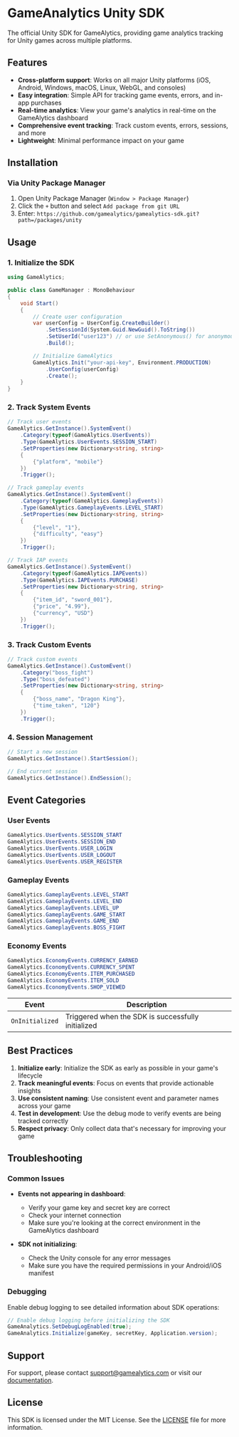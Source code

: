 # GameAnalytics Unity SDK

The official Unity SDK for GameAlytics, providing game analytics tracking for Unity games across multiple platforms.

## Features

- **Cross-platform support**: Works on all major Unity platforms (iOS, Android, Windows, macOS, Linux, WebGL, and consoles)
- **Easy integration**: Simple API for tracking game events, errors, and in-app purchases
- **Real-time analytics**: View your game's analytics in real-time on the GameAlytics dashboard
- **Comprehensive event tracking**: Track custom events, errors, sessions, and more
- **Lightweight**: Minimal performance impact on your game

## Installation

### Via Unity Package Manager

1. Open Unity Package Manager (`Window > Package Manager`)
2. Click the `+` button and select `Add package from git URL`
3. Enter: `https://github.com/gamealytics/gamealytics-sdk.git?path=/packages/unity`

## Usage

### 1. Initialize the SDK

```csharp
using GameAlytics;

public class GameManager : MonoBehaviour
{
    void Start()
    {
        // Create user configuration
        var userConfig = UserConfig.CreateBuilder()
            .SetSessionId(System.Guid.NewGuid().ToString())
            .SetUserId("user123") // or use SetAnonymous() for anonymous users
            .Build();

        // Initialize GameAlytics
        GameAlytics.Init("your-api-key", Environment.PRODUCTION)
            .UserConfig(userConfig)
            .Create();
    }
}
```

### 2. Track System Events

```csharp
// Track user events
GameAlytics.GetInstance().SystemEvent()
    .Category(typeof(GameAlytics.UserEvents))
    .Type(GameAlytics.UserEvents.SESSION_START)
    .SetProperties(new Dictionary<string, string> 
    {
        {"platform", "mobile"}
    })
    .Trigger();

// Track gameplay events
GameAlytics.GetInstance().SystemEvent()
    .Category(typeof(GameAlytics.GameplayEvents))
    .Type(GameAlytics.GameplayEvents.LEVEL_START)
    .SetProperties(new Dictionary<string, string>
    {
        {"level", "1"},
        {"difficulty", "easy"}
    })
    .Trigger();

// Track IAP events
GameAlytics.GetInstance().SystemEvent()
    .Category(typeof(GameAlytics.IAPEvents))
    .Type(GameAlytics.IAPEvents.PURCHASE)
    .SetProperties(new Dictionary<string, string>
    {
        {"item_id", "sword_001"},
        {"price", "4.99"},
        {"currency", "USD"}
    })
    .Trigger();
```

### 3. Track Custom Events

```csharp
// Track custom events
GameAlytics.GetInstance().CustomEvent()
    .Category("boss_fight")
    .Type("boss_defeated")
    .SetProperties(new Dictionary<string, string>
    {
        {"boss_name", "Dragon King"},
        {"time_taken", "120"}
    })
    .Trigger();
```

### 4. Session Management

```csharp
// Start a new session
GameAlytics.GetInstance().StartSession();

// End current session
GameAlytics.GetInstance().EndSession();
```

## Event Categories

### User Events
```csharp
GameAlytics.UserEvents.SESSION_START
GameAlytics.UserEvents.SESSION_END
GameAlytics.UserEvents.USER_LOGIN
GameAlytics.UserEvents.USER_LOGOUT
GameAlytics.UserEvents.USER_REGISTER
```

### Gameplay Events
```csharp
GameAlytics.GameplayEvents.LEVEL_START
GameAlytics.GameplayEvents.LEVEL_END
GameAlytics.GameplayEvents.LEVEL_UP
GameAlytics.GameplayEvents.GAME_START
GameAlytics.GameplayEvents.GAME_END
GameAlytics.GameplayEvents.BOSS_FIGHT
```

### Economy Events
```csharp
GameAlytics.EconomyEvents.CURRENCY_EARNED
GameAlytics.EconomyEvents.CURRENCY_SPENT
GameAlytics.EconomyEvents.ITEM_PURCHASED
GameAlytics.EconomyEvents.ITEM_SOLD
GameAlytics.EconomyEvents.SHOP_VIEWED
```

| Event | Description |
|-------|-------------|
| `OnInitialized` | Triggered when the SDK is successfully initialized |

## Best Practices

1. **Initialize early**: Initialize the SDK as early as possible in your game's lifecycle
2. **Track meaningful events**: Focus on events that provide actionable insights
3. **Use consistent naming**: Use consistent event and parameter names across your game
4. **Test in development**: Use the debug mode to verify events are being tracked correctly
5. **Respect privacy**: Only collect data that's necessary for improving your game

## Troubleshooting

### Common Issues

- **Events not appearing in dashboard**:
  - Verify your game key and secret key are correct
  - Check your internet connection
  - Make sure you're looking at the correct environment in the GameAlytics dashboard

- **SDK not initializing**:
  - Check the Unity console for any error messages
  - Make sure you have the required permissions in your Android/iOS manifest

### Debugging

Enable debug logging to see detailed information about SDK operations:

```csharp
// Enable debug logging before initializing the SDK
GameAnalytics.SetDebugLogEnabled(true);
GameAnalytics.Initialize(gameKey, secretKey, Application.version);
```

## Support

For support, please contact support@gamealytics.com or visit our [documentation](https://docs.gamealytics.com).

## License

This SDK is licensed under the MIT License. See the [LICENSE](LICENSE) file for more information.
